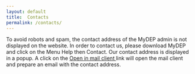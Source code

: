 ```yaml
---
layout: default
title:  Contacts
permalink: /contacts/
---
```

<p class="retrait"> To avoid robots and spam, the contact address of the MyDEP admin is not displayed on the website. In order to contact us, please download MyDEP and click on the Menu Help then Contact. Our contact address is displayed in a popup. A click on the <u> Open in mail client </u> link will open the mail client and prepare an email with the contact address.</p> 
